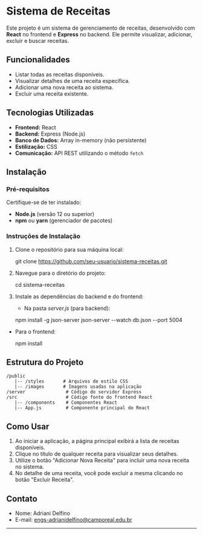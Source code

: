 

# Sistema de Receitas

Este projeto é um sistema de gerenciamento de receitas, desenvolvido com **React** no frontend e **Express** no backend. Ele permite visualizar, adicionar, excluir e buscar receitas.

## Funcionalidades

- Listar todas as receitas disponíveis.
- Visualizar detalhes de uma receita específica.
- Adicionar uma nova receita ao sistema.
- Excluir uma receita existente.
  
## Tecnologias Utilizadas

- **Frontend:** React
- **Backend:** Express (Node.js)
- **Banco de Dados:** Array in-memory (não persistente)
- **Estilização:** CSS
- **Comunicação:** API REST utilizando o método `fetch`

## Instalação

### Pré-requisitos

Certifique-se de ter instalado:

- **Node.js** (versão 12 ou superior)
- **npm** ou **yarn** (gerenciador de pacotes)

### Instruções de Instalação

1. Clone o repositório para sua máquina local:

  
   git clone https://github.com/seu-usuario/sistema-receitas.git


2. Navegue para o diretório do projeto:


   cd sistema-receitas
 

3. Instale as dependências do backend e do frontend:

   - Na pasta *server.js* (para backend):
   
    npm install -g json-server
    json-server --watch db.json --port 5004
   
  - Para o frontend:
     
     npm install
     


## Estrutura do Projeto

```
/public
   |-- /styles       # Arquivos de estilo CSS
   |-- /images       # Imagens usadas na aplicação
/server               # Código do servidor Express
/src                  # Código fonte do frontend React
   |-- /components    # Componentes React
   |-- App.js         # Componente principal do React
```

## Como Usar

1. Ao iniciar a aplicação, a página principal exibirá a lista de receitas disponíveis.
2. Clique no título de qualquer receita para visualizar seus detalhes.
3. Utilize o botão "Adicionar Nova Receita" para incluir uma nova receita no sistema.
4. No detalhe de uma receita, você pode excluir a mesma clicando no botão "Excluir Receita".


## Contato

- Nome: Adriani Delfino
- E-mail: engs-adrianidelfino@camporeal.edu.br

---

